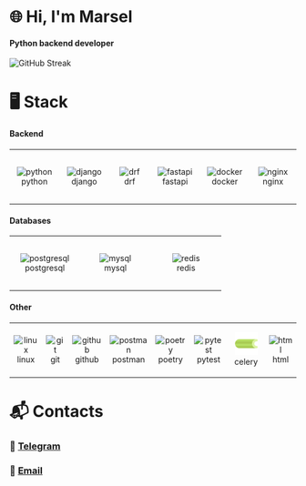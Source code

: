 # 🌐 Hi, I'm Marsel
#### Python backend developer

![GitHub Streak](https://streak-stats.demolab.com/?user=pavuchara&theme=transparent)

# 🖥️ Stack
#### Backend
<table width='100%'>
  <tr>
    <td align="center" width="110" height="90">
    <img src="https://cdn.jsdelivr.net/gh/devicons/devicon@latest/icons/python/python-original.svg" alt="python" title="python" width="40" height="40" />
      <br>python
    </td>
    <td align="center" width="110" height="90">
      <img src="https://cdn.jsdelivr.net/gh/devicons/devicon@latest/icons/django/django-plain.svg" alt="django" title="django" width="40" height="40" />
      <br>django
    </td>
    <td align="center" width="110" height="90">
        <img src="https://cdn.jsdelivr.net/gh/devicons/devicon@latest/icons/djangorest/djangorest-plain.svg" alt="drf" title="drf" width="40" height="40" />
        <br>drf
    </td>
    <td align="center" width="110" height="90">
        <img src="https://cdn.jsdelivr.net/gh/devicons/devicon@latest/icons/fastapi/fastapi-original.svg" alt="fastapi" title="fastapi" width="40" height="40" />
        <br>fastapi
    </td>
    <td align="center" width="110" height="90">
      <img src="https://cdn.jsdelivr.net/gh/devicons/devicon@latest/icons/docker/docker-plain.svg" alt="docker" title="docker" width="40" height="40" />
      <br>docker
    </td>
    <td align="center" width="110" height="90">
      <img src="https://cdn.jsdelivr.net/gh/devicons/devicon@latest/icons/nginx/nginx-original.svg" alt="nginx" title="nginx" width="40" height="40" />
      <br>nginx
  </td>
  </tr>
</table>

#### Databases
<table width='100%'>
  <tr>
    <td align="center" width="110" height="90">
      <img src="https://cdn.jsdelivr.net/gh/devicons/devicon@latest/icons/postgresql/postgresql-original.svg" alt="postgresql" title="postgresql" width="40" height="40" />
      <br>postgresql
    </td>
    <td align="center" width="110" height="90">
      <img src="https://cdn.jsdelivr.net/gh/devicons/devicon@latest/icons/mysql/mysql-original.svg" alt="mysql" title="mysql" width="40" height="40" />
      <br>mysql
    </td>
    <td align="center" width="110" height="90">
      <img src="https://cdn.jsdelivr.net/gh/devicons/devicon@latest/icons/redis/redis-original.svg" alt="redis" title="redis" width="40" height="40" />
      <br>redis
    </td>
  </tr>
</table>


#### Other
<table width='100%'>
  <tr>
    <td align="center" width="110" height="90">
      <img src="https://cdn.jsdelivr.net/gh/devicons/devicon@latest/icons/linux/linux-original.svg" alt="linux" title="linux" width="40" height="40" />
      <br>linux
    </td>
    <td align="center" width="110" height="90">
        <img src="https://cdn.jsdelivr.net/gh/devicons/devicon@latest/icons/git/git-original.svg" alt="git" title="git" width="40" height="40" />
        <br>git
    </td>
    <td align="center" width="110" height="90">
      <img src="https://cdn.jsdelivr.net/gh/devicons/devicon@latest/icons/github/github-original.svg" alt="github" title="github" width="40" height="40" />
      <br>github
    </td>
    <td align="center" width="110" height="90">
      <img src="https://cdn.jsdelivr.net/gh/devicons/devicon@latest/icons/postman/postman-original.svg" alt="postman" title="postman" width="40" height="40" />
      <br>postman
    </td>
    <td align="center" width="110" height="90">
      <img src="https://cdn.jsdelivr.net/gh/devicons/devicon@latest/icons/poetry/poetry-original.svg" alt="poetry" title="poetry" width="40" height="40" />
      <br>poetry
    </td>
    <td align="center" width="110" height="90">
      <img src="https://cdn.jsdelivr.net/gh/devicons/devicon@latest/icons/pytest/pytest-original.svg" alt="pytest" width="40" height="40" />
      <br>pytest
    </td>
    <td align="center" width="110" height="90">
      <img src="https://github.com/celery/celery/blob/main/docs/images/celery_512.png" alt="celery" title="pytest" alt="" width="40" height="40" />
      <br>celery
    </td>
    <td align="center" width="110" height="90">
      <img src="https://cdn.jsdelivr.net/gh/devicons/devicon@latest/icons/html5/html5-original.svg" alt="html" title="html" alt="" width="40" height="40" />
      <br>html
    </td>
  </tr>
</table>

# 📬 Contacts
### 📲 [Telegram](https://t.me/mpavuk)
### 📧 [Email](mailto:MarselPavukTw@yandex.ru)

